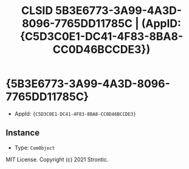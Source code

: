 ﻿---
title: "CLSID 5B3E6773-3A99-4A3D-8096-7765DD11785C | (AppID: {C5D3C0E1-DC41-4F83-8BA8-CC0D46BCCDE3})"
excerpt: What is COM-Object CLSID 5B3E6773-3A99-4A3D-8096-7765DD11785C?
---

# {5B3E6773-3A99-4A3D-8096-7765DD11785C}

* AppId: `{C5D3C0E1-DC41-4F83-8BA8-CC0D46BCCDE3}`

## Instance

* Type: `ComObject`

MIT License. Copyright (c) 2021 Strontic.


